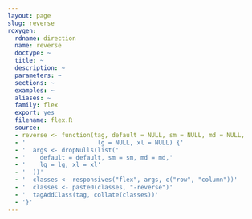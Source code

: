 ```yaml
---
layout: page
slug: reverse
roxygen:
  rdname: direction
  name: reverse
  doctype: ~
  title: ~
  description: ~
  parameters: ~
  sections: ~
  examples: ~
  aliases: ~
  family: flex
  export: yes
  filename: flex.R
  source:
  - reverse <- function(tag, default = NULL, sm = NULL, md = NULL,
  - '                    lg = NULL, xl = NULL) {'
  - '  args <- dropNulls(list('
  - '    default = default, sm = sm, md = md,'
  - '    lg = lg, xl = xl'
  - '  ))'
  - '  classes <- responsives("flex", args, c("row", "column"))'
  - '  classes <- paste0(classes, "-reverse")'
  - '  tagAddClass(tag, collate(classes))'
  - '}'
---
```

